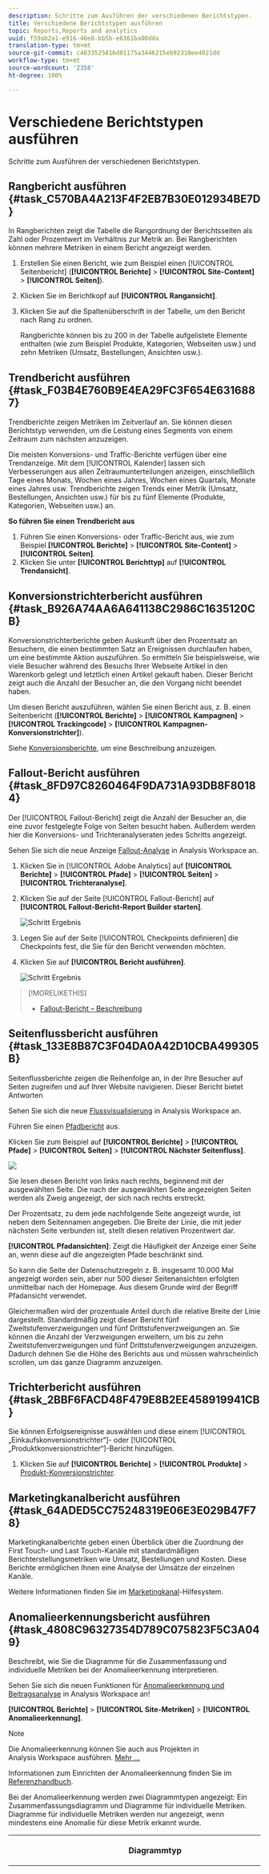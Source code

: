 ```yaml
---
description: Schritte zum Ausführen der verschiedenen Berichtstypen.
title: Verschiedene Berichtstypen ausführen
topic: Reports,Reports and analytics
uuid: f59ab2a1-e916-46e8-bb5b-e6361ba00dda
translation-type: tm+mt
source-git-commit: c4833525816d81175a3446215eb92310ee4021dd
workflow-type: tm+mt
source-wordcount: '2358'
ht-degree: 100%

---
```



# Verschiedene Berichtstypen ausführen

Schritte zum Ausführen der verschiedenen Berichtstypen.


## Rangbericht ausführen {#task_C570BA4A213F4F2EB7B30E012934BE7D}

In Rangberichten zeigt die Tabelle die Rangordnung der Berichtsseiten als Zahl oder Prozentwert im Verhältnis zur Metrik an. Bei Rangberichten können mehrere Metriken in einem Bericht angezeigt werden.

<!-- 

t_reports_ranked.xml

 -->

1. Erstellen Sie einen Bericht, wie zum Beispiel einen [!UICONTROL Seitenbericht] (**[!UICONTROL Berichte]** > **[!UICONTROL Site-Content]** > **[!UICONTROL Seiten]**).
1. Klicken Sie im Berichtkopf auf **[!UICONTROL Rangansicht]**.
1. Klicken Sie auf die Spaltenüberschrift in der Tabelle, um den Bericht nach Rang zu ordnen.

   Rangberichte können bis zu 200 in der Tabelle aufgelistete Elemente enthalten (wie zum Beispiel Produkte, Kategorien, Webseiten usw.) und zehn Metriken (Umsatz, Bestellungen, Ansichten usw.).

## Trendbericht ausführen {#task_F03B4E760B9E4EA29FC3F654E6316887}

Trendberichte zeigen Metriken im Zeitverlauf an. Sie können diesen Berichtstyp verwenden, um die Leistung eines Segments von einem Zeitraum zum nächsten anzuzeigen.

<!-- 

t_reports_trended.xml

 -->

Die meisten Konversions- und Traffic-Berichte verfügen über eine Trendanzeige. Mit dem [!UICONTROL Kalender] lassen sich Verbesserungen aus allen Zeitraumunterteilungen anzeigen, einschließlich Tage eines Monats, Wochen eines Jahres, Wochen eines Quartals, Monate eines Jahres usw. Trendberichte zeigen Trends einer Metrik (Umsatz, Bestellungen, Ansichten usw.) für bis zu fünf Elemente (Produkte, Kategorien, Webseiten usw.) an.

**So führen Sie einen Trendbericht aus**

1. Führen Sie einen Konversions- oder Traffic-Bericht aus, wie zum Beispiel **[!UICONTROL Berichte]** > **[!UICONTROL Site-Content]** > **[!UICONTROL Seiten]**.
1. Klicken Sie unter **[!UICONTROL Berichttyp]** auf **[!UICONTROL Trendansicht]**.

## Konversionstrichterbericht ausführen {#task_B926A74AA6A641138C2986C1635120CB}

Konversionstrichterberichte geben Auskunft über den Prozentsatz an Besuchern, die einen bestimmten Satz an Ereignissen durchlaufen haben, um eine bestimmte Aktion auszuführen. So ermitteln Sie beispielsweise, wie viele Besucher während des Besuchs Ihrer Webseite Artikel in den Warenkorb gelegt und letztlich einen Artikel gekauft haben. Dieser Bericht zeigt auch die Anzahl der Besucher an, die den Vorgang nicht beendet haben.

<!-- 

t_reports_conversion_funnel.xml

 -->

Um diesen Bericht auszuführen, wählen Sie einen Bericht aus, z. B. einen Seitenbericht (**[!UICONTROL Berichte]** > **[!UICONTROL Kampagnen]** > **[!UICONTROL Trackingcode]** > **[!UICONTROL Kampagnen-Konversionstrichter]**).

Siehe [Konversionsberichte](https://docs.adobe.com/content/help/de-DE/analytics/components/dimensions/evar.html), um eine Beschreibung anzuzeigen.

## Fallout-Bericht ausführen {#task_8FD97C8260464F9DA731A93DB8F80184}

Der [!UICONTROL Fallout-Bericht] zeigt die Anzahl der Besucher an, die eine zuvor festgelegte Folge von Seiten besucht haben. Außerdem werden hier die Konversions- und Trichteranalyseraten jedes Schritts angezeigt.

<!-- 

t_reports_fallout.xml

 -->

Sehen Sie sich die neue Anzeige [Fallout-Analyse](https://docs.adobe.com/content/help/de-DE/analytics/analyze/analysis-workspace/visualizations/fallout/fallout-flow.html) in Analysis Workspace an.

1. Klicken Sie in [!UICONTROL Adobe Analytics] auf **[!UICONTROL Berichte]** > **[!UICONTROL Pfade]** > **[!UICONTROL Seiten]** > **[!UICONTROL Trichteranalyse]**.
1. Klicken Sie auf der Seite [!UICONTROL Fallout-Bericht] auf **[!UICONTROL Fallout-Bericht-Report Builder starten]**.

   ![Schritt Ergebnis](assets/fallout_add_items.png)

1. Legen Sie auf der Seite [!UICONTROL Checkpoints definieren] die Checkpoints fest, die Sie für den Bericht verwenden möchten.
1. Klicken Sie auf **[!UICONTROL Bericht ausführen]**.

   ![Schritt Ergebnis](assets/fallout_report.png)

>[!MORELIKETHIS]
>
>* [Fallout-Bericht – Beschreibung](https://docs.adobe.com/content/help/de-DE/analytics/analyze/analysis-workspace/visualizations/fallout/fallout-flow.html)


## Seitenflussbericht ausführen {#task_133E8B87C3F04DA0A42D10CBA499305B}

Seitenflussberichte zeigen die Reihenfolge an, in der Ihre Besucher auf Seiten zugreifen und auf Ihrer Website navigieren. Dieser Bericht bietet Antworten

Sehen Sie sich die neue [Flussvisualisierung](https://docs.adobe.com/content/help/en/analytics/analyze/analysis-workspace/visualizations/fallout/fallout-flow.html) in Analysis Workspace an.

Führen Sie einen [Pfadbericht](https://docs.adobe.com/content/help/de-DE/analytics/analyze/analysis-workspace/visualizations/flow/flow.html) aus.

Klicken Sie zum Beispiel auf **[!UICONTROL Berichte]** > **[!UICONTROL Pfade]** > **[!UICONTROL Seiten]** > **[!UICONTROL Nächster Seitenfluss]**.

![](assets/page_flow.png)

Sie lesen diesen Bericht von links nach rechts, beginnend mit der ausgewählten Seite. Die nach der ausgewählten Seite angezeigten Seiten werden als Zweig angezeigt, der sich nach rechts erstreckt.

Der Prozentsatz, zu dem jede nachfolgende Seite angezeigt wurde, ist neben dem Seitennamen angegeben. Die Breite der Linie, die mit jeder nächsten Seite verbunden ist, stellt diesen relativen Prozentwert dar.

**[!UICONTROL Pfadansichten]**: Zeigt die Häufigkeit der Anzeige einer Seite an, wenn diese auf die angezeigten Pfade beschränkt sind.

So kann die Seite der Datenschutzregeln z. B. insgesamt 10.000 Mal angezeigt worden sein, aber nur 500 dieser Seitenansichten erfolgten unmittelbar nach der Homepage. Aus diesem Grunde wird der Begriff Pfadansicht verwendet.

Gleichermaßen wird der prozentuale Anteil durch die relative Breite der Linie dargestellt. Standardmäßig zeigt dieser Bericht fünf Zweitstufenverzweigungen und fünf Drittstufenverzweigungen an. Sie können die Anzahl der Verzweigungen erweitern, um bis zu zehn Zweitstufenverzweigungen und fünf Drittstufenverzweigungen anzuzeigen. Dadurch dehnen Sie die Höhe des Berichts aus und müssen wahrscheinlich scrollen, um das ganze Diagramm anzuzeigen.

## Trichterbericht ausführen {#task_2BBF6FACD48F479E8B2EE458919941CB}

Sie können Erfolgsereignisse auswählen und diese einem [!UICONTROL „Einkaufskonversionstrichter“]- oder [!UICONTROL „Produktkonversionstrichter“]-Bericht hinzufügen.

<!-- 

t_reports_funnel.xml

 -->

1. Klicken Sie auf **[!UICONTROL Berichte]** > **[!UICONTROL Produkte]** > [Produkt-Konversionstrichter](https://docs.adobe.com/content/help/de-DE/analytics/analyze/reports-analytics/t-running-report-types.html).

## Marketingkanalbericht ausführen {#task_64ADED5CC75248319E06E3E029B47F78}

Marketingkanalberichte geben einen Überblick über die Zuordnung der First Touch- und Last Touch-Kanäle mit standardmäßigen Berichterstellungsmetriken wie Umsatz, Bestellungen und Kosten. Diese Berichte ermöglichen Ihnen eine Analyse der Umsätze der einzelnen Kanäle.

<!-- 

t_reports_marketing_channel.xml

 -->

Weitere Informationen finden Sie im [Marketingkanal](/help/components/c-marketing-channels/analyze-mc.md)-Hilfesystem.

## Anomalieerkennungsbericht ausführen {#task_4808C96327354D789C075823F5C3A049}

Beschreibt, wie Sie die Diagramme für die Zusammenfassung und individuelle Metriken bei der Anomalieerkennung interpretieren.

<!-- 

t_anomaly_view.xml

 -->

Sehen Sie sich die neuen Funktionen für [Anomalieerkennung und Beitragsanalyse](https://docs.adobe.com/content/help/de-DE/analytics/analyze/analysis-workspace/virtual-analyst/anomaly-detection/anomaly-detection.html) in Analysis Workspace an!

**[!UICONTROL Berichte]** > **[!UICONTROL Site-Metriken]** > **[!UICONTROL Anomalieerkennung]**.

>[!NOTE]
>
>Die Anomalieerkennung können Sie auch aus Projekten in Analysis Workspace ausführen. [Mehr …](https://docs.adobe.com/content/help/en/analytics/analyze/analysis-workspace/virtual-analyst/anomaly-detection/anomaly-detection.html)

Informationen zum Einrichten der Anomalieerkennung finden Sie im [Referenzhandbuch](https://docs.adobe.com/content/help/de-DE/analytics/analyze/reports-analytics/getting-started.html#Setting_up_Anomaly_Detection).

Bei der Anomalieerkennung werden zwei Diagrammtypen angezeigt: Ein Zusammenfassungsdiagramm und Diagramme für individuelle Metriken. Diagramme für individuelle Metriken werden nur angezeigt, wenn mindestens eine Anomalie für diese Metrik erkannt wurde.

<table id="table_88163CD8FC164342855D90D01F9C581A"> 
 <thead> 
  <tr> 
   <th colname="col1" class="entry"> <p>Diagrammtyp </p> </th> 
   <th colname="col2" class="entry"> <p>Funktion </p> </th> 
  </tr> 
 </thead>
 <tbody> 
  <tr> 
   <td colname="col1"> <p>Zusammenfassungsdiagramm </p> <p><img placement="break"  src="assets/ad_summary_chart.png" width="570px" id="image_1CD4C4770BAA43C4AD7CBB824AD41338" /> </p> </td> 
   <td colname="col2"> <p> 
     <ul id="ul_D26DA3024CD7468291369F549557B28A"> 
      <li id="li_1C22B6E02FFB479FB71EFAD89EB37A4E">Jedes Kästchen steht für eine Anomalie (pro Tag verfolgt), die einer Metrik unten entspricht. </li> 
      <li id="li_8FC587D3FF4E452D83263CC7A10B6675">Grüne Kästchen geben Anomalien oberhalb der Trendlinie und blaue Kästchen Anomalien unterhalb der Trendlinie an. </li> 
      <li id="li_25135AB691BF443599AF2A3A60E2E71A">Gibt das Ausmaß der Anomalie an: Je größer die Anomalie, desto dunkler die Farbe des Datenpunktes und desto größer der Abstand zur Trendlinie. </li> 
      <li id="li_0C42AFA8897D420D8AB1A5D0F65B3B3A">Durch Klicken auf individuelle Anomalien wird das individuelle Metrikdiagramm dieser Anomalie (unterhalb des Zusammenfassungsdiagramms) nach oben geholt. </li> 
      <li id="li_85C0F426952547B5A75D6BD31DE19CA5">Die Abweichungsprozentwerte (links neben dem Diagramm) werden wie folgt berechnet: 
       <ul id="ul_BEC0A88BFFAC4CF78BC9885FEB749694"> 
        <li id="li_1BAB2F50482745B69937DFAF1E09982E">Wenn die oberen Grenzen und der erwartete Wert identisch sind, beträgt die Abweichung in Prozent 100 % </li> 
        <li id="li_CA48064F5788448C8646CCE196161237">Andernfalls ist die Abweichung in Prozent ((Istwert – oberer Grenzwert) / (oberer Grenzwert – erwarteter Wert)) * 100 </li> 
        <li id="li_4090357A0D214BC7B1C3DE0615875554">Wenn die unteren Grenzen und der erwartete Wert identisch sind, beträgt die Abweichung in Prozent –100% </li> 
        <li id="li_EF694E1A4E874ECD94E1E8F7302E494F">Andernfalls ist die Abweichung in Prozent ((unterer Grenzwert – Istwert) / (erwarteter Wert – unterer Grenzwert)) * –100 </li> 
       </ul> </li> 
      <li id="li_5C05EF7023484CC993E96D63E842B65C">Durch Klicken auf <span class="uicontrol">Anzeigen Segmente</span> wird die Segmentschiene eingeblendet, die es Ihnen ermöglicht, Segmente auf einen Anomalieerkennungsbericht anzuwenden. <a href="https://docs.adobe.com/content/help/en/analytics/components/segmentation/seg-home.html"  > Weitere Informationen</a> zur Segmentierung. </li> 
      <li id="li_1B41CABF13D1407886C68EE3BC201E60">Durch Klicken auf <span class="uicontrol">Metriken bearbeiten</span> können Sie Metriken auswählen und die Auswahl für Metriken aufheben, für die Sie Anomalien erkennen möchten. </li> 
     </ul> </p> </td> 
  </tr> 
  <tr> 
   <td colname="col1"> <p>Diagramm für individuelle Metrik </p> <p><img placement="break"  src="assets/metric_report.png" width="570px" id="image_5BBECFD91CF14478AA4761E6256BBCB9" /> </p> </td> 
   <td colname="col2"> <p> 
     <ul id="ul_739C5687013743A29B63089FDA763F45"> 
      <li id="li_456A0BDA4D4E46CE9CC1C3DBAA1E2220">Zeigt Anomaliedatenpunkte für individuelle Trendmetriken (einschließlich berechneter Metriken) als Punkte an. </li> 
      <li id="li_89FD847C65F04F48BCA7CD38D0EC51CD">Zeigt die aktuellste Anomalie oben an und sortiert sekundär nach Anzahl der Anomalien. </li> 
      <li id="li_98B97A9706DE4455B8D8850904CBDE03">Zeigt eine durchgehende Linie an, um die derzeit erfassten Istdaten anzugeben. Diese werden mit der Vorschau und der Fehlertoleranz verglichen, um zu bestimmen, ob Anomaliedatenpunkte vorliegen. </li> 
      <li id="li_0EEA38DDDC344BF3879430E67D74EB72">Zeigt eine gepunktete Linie an, die eine Vorschau basierend auf historischen Daten (also dem Schulungszeitraum) darstellt. </li> 
      <li id="li_035BD2725D004AEDB630BF8DFF4DA4F3">Zeigt die oberen und unteren 95 % Konfidenzintervalle/-grenzen grau schattiert an. </li> 
      <li id="li_021A3D1F2EDB4319B9B39620EF1C038A">Sie können individuelle Berichte aus- und einblenden, indem Sie neben dem Metriknamen auf die doppelten Pfeile nach oben bzw. unten klicken. </li> 
      <li id="li_722E4B9FC21047AC96D7B143197E293D">Ändert die Anzeigereihenfolge der Metrikdiagramme aufgrund von Drilldowns im Übersichtsbericht (siehe oben). </li> 
      <li id="li_A2441169B185475AA68A64F81E6E40B8">Sie können Diagramme anhand von Suchbegriffen, wie „Seite“ für alle seitenbezogenen Metriken, filtern. </li> 
      <li id="li_F1BBBFCA8E2A43C29658E4FCAA36C904">Sie können alle definierten Metriken oder nur diejenigen mit Anomalien anzeigen. </li> 
     </ul> </p> </td> 
  </tr> 
 </tbody> 
</table>

## Anomalieerkennung einrichten {#task_AF347B34F56E44A6AE70E019B6EB2F08}

Schritte zur Auswahl von Report Suites, Metriken und Schulungs-/Anzeigezeiträumen für die Anomalieerkennung.

<!-- 

t_anomaly_config.xml

 -->

Sie richten die Anomalieerkennung unabhängig für jede Report Suite ein.

1. Gehen Sie zu **[!UICONTROL Analysen > Berichte > Site-Metriken > Anomalieerkennung]**.
1. Wählen Sie die Report Suite, für die Sie die tägliche Anomalieerkennung verfolgen möchten. Um eine Liste der Report Suites anzuzeigen, klicken Sie auf das Dropdown-Menü der Report Suite-Auswahl.
1. Um die Metriken auszuwählen und/oder gefilterte Metriken zu definieren, klicken Sie oben rechts im Bildschirm auf **[!UICONTROL Metriken bearbeiten]**:  ![](assets/metrics_icon.png).

   Sie können Metriken aus der Liste mit allen Metriken (einschließlich berechneter Metriken) oder aus einer Liste mit verfolgten Metriken auswählen. Sie können auch nach bestimmten Begriffen filtern, um die Liste einzugrenzen. 1. Sobald der Bericht generiert wurde, definieren Sie den **[!UICONTROL Schulungszeitraum]** und den **[!UICONTROL Ansichtszeitraum]** zur Anomalieerkennung. (Den Schulungszeitraum kann man sich als „Lernzeitraum“ für den Algorithmus vorstellen.)

   ![](assets/view_training_periods.png)

   Bedenken Sie Folgendes:

* Der Schulungszeitraum endet direkt vor Beginn des Anzeigezeitraums.
* Der Standardwert für die beiden Zeiträume beträgt 30 Tage. Sie können sie aber auf 60 oder 90 Tage verlängern.
* Wenn Sie den Schulungszeitraum verlängern, erhalten Ihre Daten mehr Kontext, und die Größe einer Anomalie kann reduziert werden.

   Der Metrikbericht für die Anomalieerkennung wird bei jeder Änderung eines Parameters aktualisiert.
1. Optional: Wenden Sie Segmente auf den Bericht an, indem Sie auf **[!UICONTROL Segmente anzeigen]** klicken und ein oder mehrere vorhandene Segmente auswählen oder ein neues Segment erstellen und dieses anwenden.

   ![](assets/ad_top_menu.png)

   Weitere Informationen zum Erstellen und Verwalten von Segmenten erhalten Sie im [Leitfaden zur Analysesegmentierung](https://docs.adobe.com/content/help/de-DE/analytics/components/segmentation/seg-home.html). 1. (Optional) Fügen Sie den Bericht zu den Favoriten hinzu oder setzen Sie ein Lesezeichen.
1. (Optional) Ändern Sie das Enddatum des Anzeigezeitraums. Der Standardwert ist „Gestern“.
1. Sie können den Bericht nun interpretieren. [Anzeigen von Diagrammen zur Anomalieerkennung](/help/analyze/reports-analytics/t-running-report-types.md#task_4808C96327354D789C075823F5C3A049).

## Echtzeitbericht ausführen {#task_5D25929C918E40B18965222FA94176B0}

Beschreibt, wie Sie Echtzeitberichte anzeigen und interpretieren.

<!-- 

reports_realtime.xml

 -->

**[!UICONTROL Berichte > Site-Metriken > Echtzeit]**.

Bei der Echtzeitberichterstattung stehen zwei Hauptberichte zur Verfügung: ein Übersichtsbericht und ein Detailbericht. Sie bestehen jeweils aus mehreren Reportlets.

Informationen zum Konfigurieren von Echtzeitberichten finden Sie im [Analytics-Referenzhandbuch](https://docs.adobe.com/content/help/de-DE/analytics/landing/home.html#RealTime_Reports_Configuration).

1. Sehen Sie sich den **[!UICONTROL Übersichtsbericht]** und dessen Komponenten an:  ![](assets/rtr_overview_report.png)

   <table id="choicetable_8586BECF55E843B2B5CD41205567EA32"> 
   <thead class="chhead sthead"> 
   <th class="choptionhd"> Benutzeroberflächenkomponente </th> 
   <th class="chdeschd"> Beschreibung </th> 
   </thead> 
   <tr class="chrow strow"> 
   <td class="choption"><strong>Report Suite auswählen</strong></td> 
   <td class="chdesc stentry"> Zeigt die Report Suite an, die von diesem Echtzeitbericht behandelt wird. Informationen zum Ändern der Report Suite finden Sie unter <a href="https://docs.adobe.com/content/help/de-DE/analytics/admin/admin-tools/real-time-reports/t-realtime-admin.html"  >Konfiguration von Echtzeitberichten </a>. </td> 
   </tr> 
   <tr class="chrow strow"> 
   <td class="choption"><strong>Zwischen Berichten wechseln</strong></td> 
   <td class="chdesc stentry"> Damit können Sie zwischen den eingerichteten Berichten (höchstens 3) wechseln. </td> 
   </tr> 
   <tr class="chrow strow"> 
   <td class="choption"><strong>Zeitraum wählen</strong></td> 
   <td class="chdesc stentry"> Damit können Sie den allgemeinen Zeitraum für alle Reportlets im Bericht wählen. </td> 
   </tr> 
   <tr class="chrow strow"> 
   <td class="choption"><strong>Berichte konfigurieren</strong></td> 
   <td class="chdesc stentry"> Dieser Zahnradsymbol-Link ist nur sichtbar, wenn Sie über Admin-Rechte verfügen. Wenn Sie darauf klicken, gelangen Sie zum Report Suite-Manager unter <span class="ignoretag"><span class="uicontrol">Admin Tools</span> &gt; <span class="uicontrol">Report Suites</span> &gt; <span class="uicontrol">Einstellungen bearbeiten</span> &gt; <span class="uicontrol">Echtzeit </span> </span>. </td> 
   </tr> 
   <tr class="chrow strow"> 
   <td class="choption"><strong>Vollbildansicht</strong></td> 
   <td class="chdesc stentry"> Das Symbol für die Vollbildansicht ist nur sichtbar, wenn Ihr Bildschirm auf ein bestimmtes Seitenverhältnis (entweder 16:9 oder 16:10) eingestellt ist UND wenn Ihr Browser die Vollbildansicht unterstützt. Beachten Sie, dass Sie keine Aktionen im Bildschirm ausführen können, während der Vollbildmodus aktiviert ist (drücken Sie <span class="uicontrol">Esc</span>, um diesen zu verlassen). Im Vollbildmodus kommt es zu keinen Timeouts. </td> 
   </tr> 
   <tr class="chrow strow"> 
   <td class="choption"><strong>Site-Traffic-Bericht</strong></td> 
   <td class="chdesc stentry"> Die Daten der blauen Trendlinie zeigen den gesamten Datenverkehr für die ganze Site an. Die X-Achse verwendet wörtliche Beschriftungen (vor 15 Minuten, vor 10 Minuten) mit Ausnahme des aktuellen Wertes, der als Echtzeitausdruck angezeigt wird. </td> 
   </tr> 
   <tr class="chrow strow"> 
   <td class="choption"><strong>Site-Summen-Reportlet</strong></td> 
   <td class="chdesc stentry"> Zeigt die Site-Gesamtangaben für die gewählte Metrik des Echtzeitberichts für die letzten N Minuten an. „N“ kann über die Zeitraumauswahl konfiguriert werden. <p>Die Farbe und Richtung des Pfeils basieren auf dem folgenden Algorithmus: 
      <ul id="ul_9F40CEA33798467393CB1266BB36D500"> 
      <li id="li_CCD01A44F912487DA5681EA50113643C">Erheblicher Gewinn (Pfeil nach oben): &gt; 100 % </li> 
      <li id="li_7402491A9A614851B7F2AE0C77BD9A97">Gewinn (Pfeil nach rechts oben): zwischen 5 % und 100 % </li> 
      <li id="li_BCA79C08B5714D4B9315068112C66107"> Flach (Pfeil nach rechts): zwischen 5 % und -5 % </li> 
      <li id="li_234ECBD7D83A4AE680E4A70BF288681F"> Verlust (Pfeil nach rechts unten): zwischen -5 % und -100 % </li> 
      <li id="li_10C5EA8803604C1CA714D3DB27478B31"> Erheblicher Verlust (Pfeil nach unten): &lt; -100 % </li> 
      </ul> </p> <p>Wenn die Site-Gesamtangaben in „Instanzen“ angegeben werden, spiegeln diese Instanzen die Dimension im primären Reportlet wider. Wenn ein instanzspezifischer Name vorhanden ist (wie „Seitenansichten“), wird dieser Name in der Site-Gesamtangabe angegeben. </p> </td> 
   </tr> 
   <tr class="chrow strow"> 
   <td class="choption"><strong>Primäres Reportlet</strong></td> 
   <td class="chdesc stentry"> Bericht für die primäre Dimension des Echtzeitberichts und für die zugehörige Metrik. Stellt eine Trendlinie für dieses Element für den gewählten Zeitraum dar. Die Metrikgesamtangabe stellt die Summe für die vollständige Trendlinie dar. Mit dem Pfeil wird angegeben, ob das Element erheblichen Gewinn, Gewinn, keine Veränderung, Verlust oder erheblichen Verlust aufweist. </td> 
   </tr> 
   <tr class="chrow strow"> 
   <td class="choption"><strong>Suchdialogfeld</strong></td> 
   <td class="chdesc stentry"> Die Suche wirkt sich auf alle Reportlets aus. Die Suche wird beibehalten, während Sie den Bericht anzeigen. </td> 
   </tr> 
   <tr class="chrow strow"> 
   <td class="choption"><strong>Sortieren nach... Beliebteste/Gewinner/Verlierer</strong></td> 
   <td class="chdesc stentry"> Sie können zwischen der Sortierung nach <span class="uicontrol">Beliebteste</span> (Standard), <span class="uicontrol">Gewinner</span> (Dimensionen mit dem größten Wachstum) und <span class="uicontrol">Verlierer</span> (Dimension mit einem Trend nach unten) umschalten. <p>Hier finden Sie die Formel, mit der Gewinner oder Verlierer bestimmt werden: Das früheste Beispiel wird über eine einfache Berechnung der Prozentsatzänderung mit dem vorletzten Beispiel verglichen. Wenn also „Letzte 15 Minuten“ gewählt ist und n die aktuelle Minute darstellt, wird n-1 mit n-15 verglichen. Eine Gewichtung wird derzeit dabei nicht vorgenommen. Die aktuelle Minute wird ignoriert, da sie nicht vollständig ist und wahrscheinlich zu einer falschen Prozentsatzänderung führen würde. </p> <p>Diese Formel ist bei allen im Echtzeitbericht verwendeten Metriken konsistent. </p> </td> 
   </tr> 
   <tr class="chrow strow"> 
   <td class="choption"><strong>Sekundäres 1 Reportlet</strong></td> 
   <td class="chdesc stentry"> Stellt Echtzeitberichte für die Dimension des zweiten bereitgestellten Berichts und für die Metrik dar. <p>Das sekundäre 1 Reportlet zeigt die Top 4 der Kategorien an. Die fünfte Kategorie ist eine Aggregation aller restlichen Werte. Für jede Kategorie wird die gesamte Rohansicht dieser Kategorie bereitgestellt. Darüber hinaus wird die Summe für alle Kategorien in der Mitte angezeigt. </p> <p> Wenn Sie mit dem Cursor auf einen Abschnitt zeigen, wird die zugehörige Kategorie hervorgehoben. Außerdem wird die Trendlinie der Kategorie unter dem Donut angezeigt. </p> <p> Wenn Sie mit dem Cursor auf ein Einzelelement zeigen, werden das Einzelelement und der zugehörige Abschnitt hervorgehoben. Außerdem wird die Trendlinie der Kategorie unter dem Donut angezeigt. </p> </td> 
   </tr> 
   <tr class="chrow strow"> 
   <td class="choption"><strong>Sekundäres 2 Reportlet</strong></td> 
   <td class="chdesc stentry"> Stellt Echtzeitberichte für die Dimension des dritten bereitgestellten Berichts und für die Metrik dar. Wenn Sie mit dem Cursor auf die Elementbeschriftung zeigen, wird die Beschriftung nach rechts verschoben und eine Trendlinie für das gewählte Element wird angezeigt. </td> 
   </tr> 
   </table>

1. Klicken Sie auf einen Einzelposten im primären Reportlet, um die **[!UICONTROL Detailansicht]** für diesen Einzelposten anzuzeigen:  ![](assets/rtr_detail_report.png)

   | **Elementtrend-Reportlet** | Stellt die Trendlinie des Elements, das im Übersichtsbericht ausgewählt wurde, für die letzten N Minuten dar. N kann über die Zeitraumauswahl konfiguriert werden. |
   |---|---|
   | **Elementsummen-Reportlet** | Stellt eine Gesamtmetrik für das Element, das im Übersichtsbericht ausgewählt wurde, für die letzten N Minuten dar. N kann über die Zeitraumauswahl konfiguriert werden. |
   | **Korreliertes sekundäres 1 Reportlet** | Dieses Reportlet ist dem sekundären 1 Reportlet sehr ähnlich. Der einzige Unterschied besteht in der Datenquelle, mit der dieser Bericht gefüllt wird: In diesem Beispiel wird die Korrelation (oder Aufschlüsselung) zwischen einer bestimmten Seite (die Sie im primären Reportlet des Übersichtberichts ausgewählt haben) und den angezeigten Instanzen dargestellt. |
   | **Korreliertes sekundäres 2 Reportlet** | Dieses Reportlet ist dem sekundären 2 Reportlet sehr ähnlich. Der einzige Unterschied besteht in der Datenquelle, mit der dieser Bericht gefüllt wird: In diesem Beispiel wird die Korrelation (oder Aufschlüsselung) zwischen einer bestimmten Seite (die Sie im primären Reportlet des Übersichtberichts ausgewählt haben) und der Sprachdimension dargestellt. |
